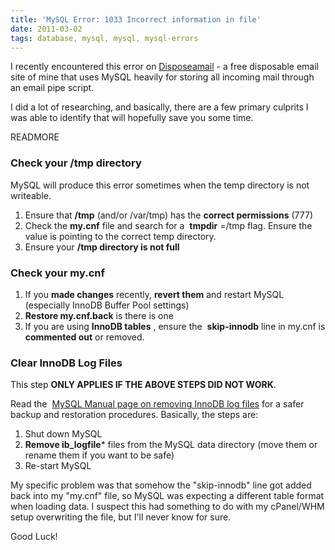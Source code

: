 ```yaml
---
title: 'MySQL Error: 1033 Incorrect information in file'
date: 2011-03-02
tags: database, mysql, mysql, mysql-errors
---
```


I recently encountered this error on [Disposeamail](http://disposeamail.com) -
a free disposable email site of mine that uses MySQL heavily for storing all
incoming mail through an email pipe script.

I did a lot of researching, and basically, there are a few primary culprits I
was able to identify that will hopefully save you some time.

READMORE

### Check your /tmp directory

MySQL will produce this error sometimes when the temp directory is not
writeable.

1. Ensure that **/tmp** (and/or /var/tmp) has the **correct permissions** (777)
2. Check the **my.cnf** file and search for a  **tmpdir** =/tmp flag. Ensure the
   value is pointing to the correct temp directory.
3. Ensure your **/tmp directory is not full**

### Check your my.cnf

1. If you **made changes** recently, **revert them** and restart MySQL
   (especially InnoDB Buffer Pool settings)
2. **Restore my.cnf.back** is there is one
3. If you are using **InnoDB tables** , ensure the  **skip-innodb** line in
   my.cnf is **commented out** or removed.

### Clear InnoDB Log Files

This step **ONLY APPLIES IF THE ABOVE STEPS DID NOT WORK**.

Read the  [MySQL Manual page on removing InnoDB log
files](http://dev.mysql.com/doc/refman/5.0/en/innodb-data-log-reconfiguration.html)
for a safer backup and restoration procedures. Basically, the steps are:

1. Shut down MySQL
2. **Remove ib_logfile**\* files from the MySQL data directory (move them or
   rename them if you want to be safe)
3. Re-start MySQL

My specific problem was that somehow the "skip-innodb" line got added back into
my "my.cnf" file, so MySQL was expecting a different table format when loading
data. I suspect this had something to do with my cPanel/WHM setup overwriting
the file, but I'll never know for sure.

Good Luck!

